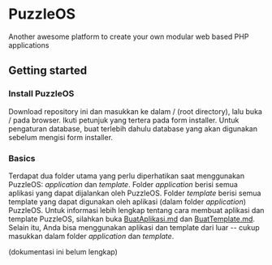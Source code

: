 # PuzzleOS

Another awesome platform to create your own modular web based PHP applications

## Getting started

### Install PuzzleOS

Download repository ini dan masukkan ke dalam / (root directory), lalu buka / pada browser. Ikuti petunjuk yang tertera pada form installer. Untuk pengaturan database, buat terlebih dahulu database yang akan digunakan sebelum mengisi form installer.

### Basics

Terdapat dua folder utama yang perlu diperhatikan saat menggunakan PuzzleOS: _application_ dan _template_. Folder _application_ berisi semua aplikasi yang dapat dijalankan oleh PuzzleOS. Folder _template_ berisi semua template yang dapat digunakan oleh aplikasi (dalam folder _application_) PuzzleOS. Untuk informasi lebih lengkap tentang cara membuat aplikasi dan template PuzzleOS, silahkan buka [BuatAplikasi.md](documentation/BuatAplikasi.md) dan [BuatTemplate.md](documentation/BuatTemplate.md). Selain itu, Anda bisa menggunakan aplikasi dan template dari luar -- cukup masukkan dalam folder *application* dan *template*.





(dokumentasi ini belum lengkap)